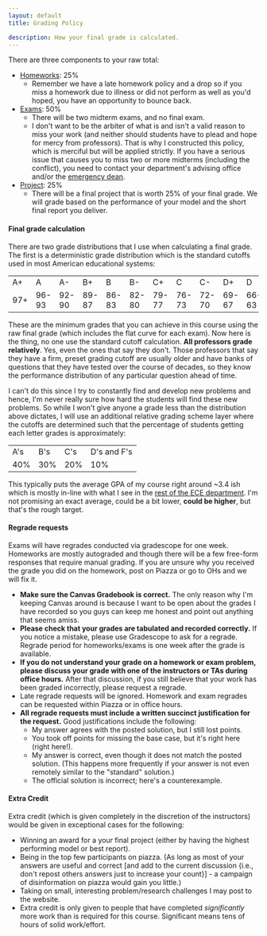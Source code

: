 ```yaml
---
layout: default
title: Grading Policy

description: How your final grade is calculated. 
---
```


There are three components to your raw total: 

- [Homeworks](/homeworks.html): 25%
    - Remember we have a late homework policy and a drop so if you miss a homework due to illness or did not perform as well as you'd hoped, you have an opportunity to bounce back. 
- [Exams](/exams.html): 50%
    - There will be two midterm exams, and no final exam. 
    - I don't want to be the arbiter of what is and isn't a valid reason to miss your work (and neither should students have to plead and hope for mercy from professors). That is why I constructed this policy, which is merciful but will be applied strictly. If you have a serious issue that causes you to miss two or more midterms (including the conflict), you need to contact your department's advising office and/or the [emergency dean](/policies/stressed).
- [Project](/project.html): 25%
    - There will be a final project that is worth 25% of your final grade. We will grade based on the performance of your model and the short final report you deliver. 


#### Final grade calculation 

There are two grade distributions that I use when calculating a final grade. The first is a deterministic grade distribution which is the standard cutoffs used in most American educational systems: 

<table id="customers">
    <tr>
        <td> A+ </td>
        <td> A  </td>
        <td> A- </td>
        <td> B+ </td>
        <td> B  </td>
        <td> B- </td>
        <td> C+ </td>
        <td> C  </td>
        <td> C- </td>
        <td> D+ </td>
        <td> D  </td>
        <td> D- </td>
        <td> F  </td>
    </tr>
    <tr>
        <td> 97+    </td>
        <td> 96-93  </td>
        <td> 92-90  </td>
        <td> 89-87  </td>
        <td> 86-83  </td>
        <td> 82-80  </td>    
        <td> 79-77  </td>
        <td> 76-73  </td>
        <td> 72-70  </td>    
        <td> 69-67  </td>
        <td> 66-63  </td>
        <td> 62-60  </td>    
        <td> 59-0   </td>    
    </tr>
</table>

These are the minimum grades that you can achieve in this course using the raw final grade (which includes the flat curve for each exam). Now here is the thing, no one use the standard cutoff calculation. **All professors grade relatively**. Yes, even the ones that say they don't. Those professors that say they have a firm, preset grading cutoff are usually older and have banks of questions that they have tested over the course of decades, so they know the performance distribution of any particular question ahead of time. 

I can't do this since I try to constantly find and develop new problems and hence, I'm never really sure how hard the students will find these new problems. So while I won't give anyone a grade less than the distribution above dictates, I will use an additional relative grading scheme layer where the cutoffs are determined such that the percentage of students getting each letter grades is approximately:  

<table id="customers">
    <tr>
        <td> A's  </td>
        <td> B's  </td>
        <td> C's  </td>
        <td> D's and F's  </td>
    </tr>
    <tr>
        <td> 40%   </td>
        <td> 30%  </td>
        <td> 20%  </td>
        <td> 10%  </td>
    </tr>
</table>

This typically puts the average GPA of my course right around ~3.4 ish which is mostly in-line with what I see in the [rest of the ECE department](https://waf.cs.illinois.edu/discovery/grade_disparity_between_sections_at_uiuc/). I'm not promising an exact average, could be a bit lower, **could be higher**, but that's the rough target. 


#### Regrade requests

Exams will have regrades conducted via gradescope for one week. Homeworks are mostly autograded and though there will be a few free-form responses that require manual grading. If you are unsure why you received the grade you did on the homework, post on Piazza or go to OHs and we will fix it. 

- **Make sure the Canvas Gradebook is correct.** The only reason why I'm keeping Canvas around is because I want to be open about the grades I have recorded so you guys can keep me honest and point out anything that seems amiss. 
- **Please check that your grades are tabulated and recorded correctly.** If you notice a mistake, please use Gradescope to ask for a regrade. Regrade period for homeworks/exams is one week after the grade is available.
- **If you do not understand your grade on a homework or exam problem, please discuss your grade with one of the instructors or TAs during office hours.** After that discussion, if you still believe that your work has been graded incorrectly, please request a regrade.
- Late regrade requests will be ignored. Homework and exam regrades can be requested within Piazza or in office hours.
- **All regrade requests must include a written succinct justification for the request.** Good justifications include the following:
    - My answer agrees with the posted solution, but I still lost points.
    - You took off points for missing the base case, but it's right here (right here!).
    - My answer is correct, even though it does not match the posted solution. (This happens more frequently if your answer is not even remotely similar to the "standard" solution.)
    - The official solution is incorrect; here's a counterexample.

#### Extra Credit

Extra credit (which is given completely in the discretion of the instructors) would be given in exceptional cases for the following:

- Winning an award for a your final project (either by having the highest performing model or best report).
- Being in the top few participants on piazza. (As long as most of your answers are useful and correct [and add to the current discussion {i.e., don't repost others answers just to increase your count}] - a campaign of disinformation on piazza would gain you little.)
- Taking on small, interesting problem/research challenges I may post to the website.
- Extra credit is only given to people that have completed *significantly* more work than is required for this course. Significant means tens of hours of solid work/effort.





